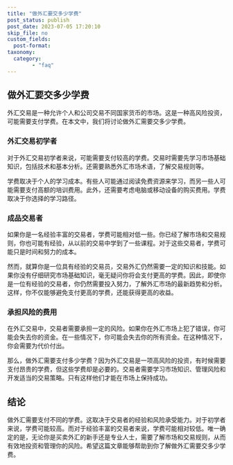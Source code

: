```yaml
---
title: "做外汇要交多少学费"
post_status: publish
post_date: 2023-07-05 17:20:10
skip_file: no
custom_fields: 
  post-format: 
taxonomy:
  category:
        - "faq"
---
```


## 做外汇要交多少学费

外汇交易是一种允许个人和公司交易不同国家货币的市场。这是一种高风险投资，可能需要支付学费。在本文中，我们将讨论做外汇需要交多少学费。

### 外汇交易初学者

对于外汇交易初学者来说，可能需要支付较高的学费。交易时需要先学习市场基础知识，包括技术和基本分析。还需要熟悉外汇市场术语，了解交易规则等。

学费取决于个人的学习成本。有些人可能通过阅读免费资源来学习，而另一些人可能需要支付高额的培训费用。此外，还需要考虑电脑或移动设备的购买费用。学费取决于你选择的学习路径。

### 成品交易者

如果你是一名经验丰富的交易者，学费可能相对低一些。你已经了解市场和交易规则，你也可能有经验，从以前的交易中学到了一些课程。对于这些交易者，学费可能只是时间和努力的成本。

然而，就算你是一位具有经验的交易员，交易外汇仍然需要一定的知识和技能。如果你没有仔细研究市场基础知识，毫无疑问你将会支付更高的学费。因此，即使你是一位有经验的交易者，你仍然需要投入努力，了解外汇市场的最新趋势和分析。这样，你不仅能够避免支付更高的学费，还能获得更高的收益。

### 承担风险的费用

在外汇交易中，交易者需要承担一定的风险。如果你在外汇市场上犯了错误，你可能会失去你的资金。在一些情况下，你可能会失去你的所有资金。在这种情况下，你会需要为代价付出。

那么，做外汇需要支付多少学费？因为外汇交易是一项高风险的投资，有时候需要支付昂贵的学费，但这些学费却是必要的。交易者需要学习市场知识、管理风险和开发适当的交易策略。只有这样他们才能在市场上保持成功。

## 结论

做外汇需要支付不同的学费。这取决于交易者的经验和风险承受能力。对于初学者来说，学费可能较高。而对于经验丰富的交易者来说，学费可能相对较低。唯一确定的是，无论你是买卖外汇的新手还是专业人士，需要了解市场和交易规则，从而有效地投资和管理你的风险。希望这篇文章能够帮助到你了解做外汇需要交多少学费。
